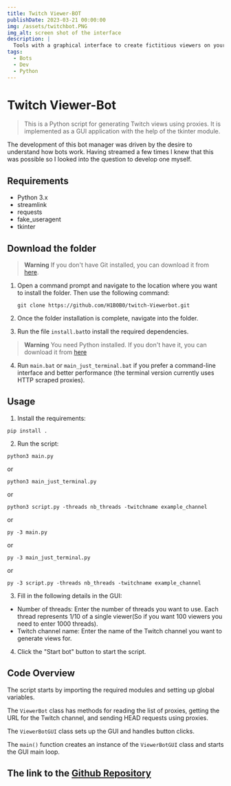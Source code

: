 ```yaml
---
title: Twitch Viewer-BOT
publishDate: 2023-03-21 00:00:00
img: /assets/twitchbot.PNG
img_alt: screen shot of the interface
description: |
  Tools with a graphical interface to create fictitious viewers on your live streams!
tags:
  - Bots
  - Dev
  - Python
---
```


# Twitch Viewer-Bot

> This is a Python script for generating Twitch views using proxies. It is implemented as a GUI application with the help of the tkinter module.

The development of this bot manager was driven by the desire to understand how bots work. Having streamed a few times I knew that this was possible so I looked into the question to develop one myself.

## Requirements

- Python 3.x
- streamlink
- requests
- fake_useragent
- tkinter

## Download the folder

> **Warning**
> If you don't have Git installed, you can download it from [here](https://git-scm.com/download/win).

1. Open a command prompt and navigate to the location where you want to install the folder. Then use the following command:
   ```shell
   git clone https://github.com/H1B0B0/twitch-Viewerbot.git
   ```
2. Once the folder installation is complete, navigate into the folder.

3. Run the file `install.bat`to install the required dependencies.

> **Warning**
> You need Python installed. If you don't have it, you can download it from [here](https://www.python.org/downloads/)

4. Run `main.bat` or `main_just_terminal.bat` if you prefer a command-line interface and better performance (the terminal version currently uses HTTP scraped proxies).

## Usage

1. Install the requirements:

```shell
pip install .
```

2. Run the script:

```shell
python3 main.py
```

or

```shell
python3 main_just_terminal.py
```

or

```shell
python3 script.py -threads nb_threads -twitchname example_channel
```

or

```shell
py -3 main.py
```

or

```shell
py -3 main_just_terminal.py
```

or

```shell
py -3 script.py -threads nb_threads -twitchname example_channel
```

3. Fill in the following details in the GUI:

- Number of threads: Enter the number of threads you want to use. Each thread represents 1/10 of a single viewer(So if you want 100 viewers you need to enter 1000 threads).
- Twitch channel name: Enter the name of the Twitch channel you want to generate views for.

4. Click the "Start bot" button to start the script.

## Code Overview

The script starts by importing the required modules and setting up global variables.

The `ViewerBot` class has methods for reading the list of proxies, getting the URL for the Twitch channel, and sending HEAD requests using proxies.

The `ViewerBotGUI` class sets up the GUI and handles button clicks.

The `main()` function creates an instance of the `ViewerBotGUI` class and starts the GUI main loop.

## The link to the [Github Repository](https://github.com/H1B0B0/twitch-Viewerbot)
